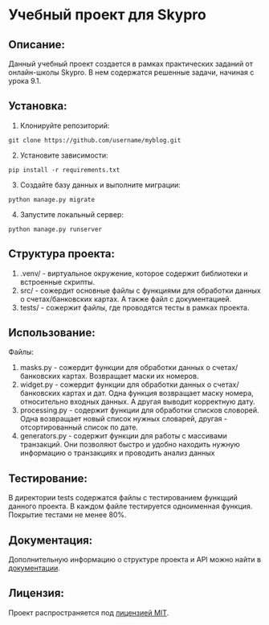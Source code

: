 # Учебный проект для Skypro

## Описание:
Данный учебный проект создается в рамках практических заданий от онлайн-школы Skypro. В нем содержатся решенные задачи, начиная с урока 9.1.
## Установка:

1. Клонируйте репозиторий:
```
git clone https://github.com/username/myblog.git
```

2. Установите зависимости:
```
pip install -r requirements.txt
```

3. Создайте базу данных и выполните миграции:
```
python manage.py migrate
```

4. Запустите локальный сервер:
```
python manage.py runserver
```
## Структура проекта:
1. .venv/ - виртуальное окружение, которое содержит библиотеки и встроенные скрипты.
2. src/ - сожердит основные файлы с функциями для обработки данных о счетах/банковских картах. А также файл с документацией.
2. tests/ - сожержит файлы, где проводятся тесты в рамках проекта.

## Использование:
Файлы:
1. masks.py - сожердит функции для обработки данных о счетах/банковских картах. Возвращает маски их номеров.
2. widget.py - сожердит функции для обработки данных о счетах/банковских картах и дат. Одна функция возвращает маску номера, относительно входных данных. А другая выводит корректную дату.
3. processing.py - содержит функции для обработки списков словорей. Одна возвращает новый список нужных словарей, другая - отсортированный список по дате.
4. generators.py - содержит функции для работы с массивами транзакций. Они позволяют быстро и удобно находить нужную информацию о транзакциях и проводить анализ данных

## Тестирование:
В директории tests содержатся файлы с тестированием функцций данного проекта. В каждом файле тестируется одноименная функция. Покрытие тестами не менее 80%.

## Документация:

Дополнительную информацию о структуре проекта и API можно найти в [документации](docs/README.md).

## Лицензия:

Проект распространяется под [лицензией MIT](LICENSE).